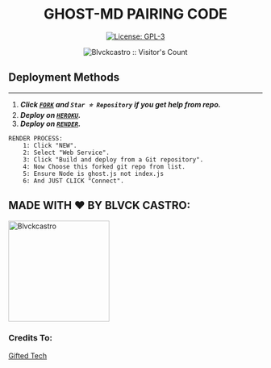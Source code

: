 <h1 align="center"> GHOST-MD PAIRING CODE </h1>

  <html>
   <body>
  <p align="center">  
  <a aria-label="FORK" href="https://github.com/Blvckcastro/ghost-md-session/fork" target="_blank">
    <img alt="License: GPL-3" src="https://img.shields.io/github/stars/Blvckcastro/ghost-md-session?style=social" target="_blank" />
  </a>
  </p>
    <p align="center"><img src="https://profile-counter.glitch.me/{Blvckcastro}/count.svg" alt="Blvckcastro :: Visitor's Count" /></p>
     
     
  </body>
</html>


## Deployment Methods
---
1.  ***Click [`FORK`](https://github.com/Blvckcastro/ghost-md-session/fork) and `Star ⭐ Repository` if you get help from repo.***
2.  ***Deploy on [`HEROKU`](https://dashboard.heroku.com/new?template=https://github.com/Blvckcastro/ghost-md-session).***
3. ***Deploy on [`RENDER`](https://dashboard.render.com/login).***
```
RENDER PROCESS:
    1: Click "NEW".
    2: Select "Web Service".
    3: Click "Build and deploy from a Git repository".
    4: Now Choose this forked git repo from list.
    5: Ensure Node is ghost.js not index.js
    6: And JUST CLICK "Connect". 
```


## MADE WITH ❤️ BY BLVCK CASTRO:
 <a href="https://github.com/Blvckcastro"><img src="https://github.com/Blvckcastro.png" width="200" height="200" alt="Blvckcastro"/></a>

 ### Credits To:
 [Gifted Tech](https://github.com/mouricedevs)
